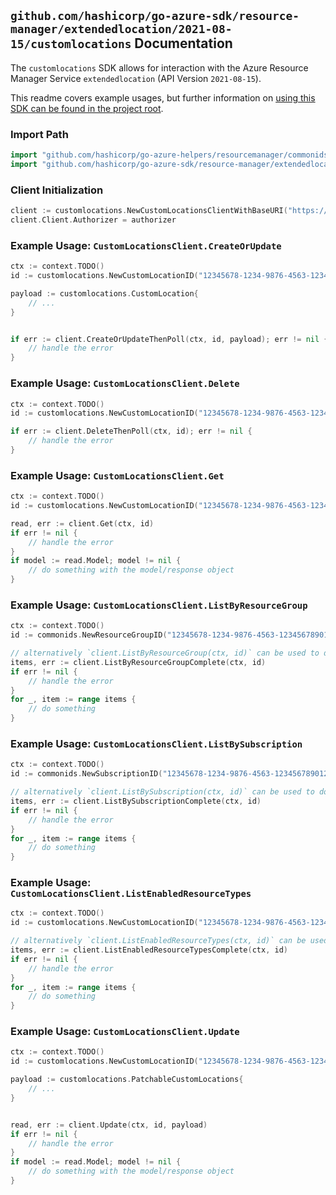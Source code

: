 
## `github.com/hashicorp/go-azure-sdk/resource-manager/extendedlocation/2021-08-15/customlocations` Documentation

The `customlocations` SDK allows for interaction with the Azure Resource Manager Service `extendedlocation` (API Version `2021-08-15`).

This readme covers example usages, but further information on [using this SDK can be found in the project root](https://github.com/hashicorp/go-azure-sdk/tree/main/docs).

### Import Path

```go
import "github.com/hashicorp/go-azure-helpers/resourcemanager/commonids"
import "github.com/hashicorp/go-azure-sdk/resource-manager/extendedlocation/2021-08-15/customlocations"
```


### Client Initialization

```go
client := customlocations.NewCustomLocationsClientWithBaseURI("https://management.azure.com")
client.Client.Authorizer = authorizer
```


### Example Usage: `CustomLocationsClient.CreateOrUpdate`

```go
ctx := context.TODO()
id := customlocations.NewCustomLocationID("12345678-1234-9876-4563-123456789012", "example-resource-group", "customLocationValue")

payload := customlocations.CustomLocation{
	// ...
}


if err := client.CreateOrUpdateThenPoll(ctx, id, payload); err != nil {
	// handle the error
}
```


### Example Usage: `CustomLocationsClient.Delete`

```go
ctx := context.TODO()
id := customlocations.NewCustomLocationID("12345678-1234-9876-4563-123456789012", "example-resource-group", "customLocationValue")

if err := client.DeleteThenPoll(ctx, id); err != nil {
	// handle the error
}
```


### Example Usage: `CustomLocationsClient.Get`

```go
ctx := context.TODO()
id := customlocations.NewCustomLocationID("12345678-1234-9876-4563-123456789012", "example-resource-group", "customLocationValue")

read, err := client.Get(ctx, id)
if err != nil {
	// handle the error
}
if model := read.Model; model != nil {
	// do something with the model/response object
}
```


### Example Usage: `CustomLocationsClient.ListByResourceGroup`

```go
ctx := context.TODO()
id := commonids.NewResourceGroupID("12345678-1234-9876-4563-123456789012", "example-resource-group")

// alternatively `client.ListByResourceGroup(ctx, id)` can be used to do batched pagination
items, err := client.ListByResourceGroupComplete(ctx, id)
if err != nil {
	// handle the error
}
for _, item := range items {
	// do something
}
```


### Example Usage: `CustomLocationsClient.ListBySubscription`

```go
ctx := context.TODO()
id := commonids.NewSubscriptionID("12345678-1234-9876-4563-123456789012")

// alternatively `client.ListBySubscription(ctx, id)` can be used to do batched pagination
items, err := client.ListBySubscriptionComplete(ctx, id)
if err != nil {
	// handle the error
}
for _, item := range items {
	// do something
}
```


### Example Usage: `CustomLocationsClient.ListEnabledResourceTypes`

```go
ctx := context.TODO()
id := customlocations.NewCustomLocationID("12345678-1234-9876-4563-123456789012", "example-resource-group", "customLocationValue")

// alternatively `client.ListEnabledResourceTypes(ctx, id)` can be used to do batched pagination
items, err := client.ListEnabledResourceTypesComplete(ctx, id)
if err != nil {
	// handle the error
}
for _, item := range items {
	// do something
}
```


### Example Usage: `CustomLocationsClient.Update`

```go
ctx := context.TODO()
id := customlocations.NewCustomLocationID("12345678-1234-9876-4563-123456789012", "example-resource-group", "customLocationValue")

payload := customlocations.PatchableCustomLocations{
	// ...
}


read, err := client.Update(ctx, id, payload)
if err != nil {
	// handle the error
}
if model := read.Model; model != nil {
	// do something with the model/response object
}
```
